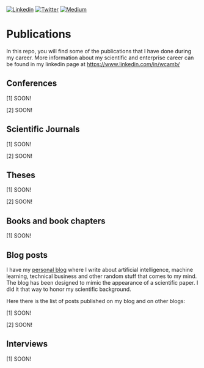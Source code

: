 [![Linkedin](https://img.shields.io/badge/LinkedIn-0077B5?style=for-the-badge&logo=linkedin&logoColor=white)](https://www.linkedin.com/in/wcamb/)
[![Twitter](https://img.shields.io/badge/Twitter-1DA1F2?style=for-the-badge&logo=twitter&logoColor=white)](https://twitter.com/wcambiuc)
[![Medium](https://img.shields.io/badge/Medium-12100E?style=for-the-badge&logo=medium&logoColor=white)](https://medium.com/)




# Publications

In this repo, you will find some of the publications that I have done during my career.
More information about my scientific and enterprise career can be found in my linkedin page at https://www.linkedin.com/in/wcamb/

## Conferences

\[1\] SOON!

\[2\] SOON!

## Scientific Journals

\[1\] SOON!

\[2\] SOON!

## Theses

\[1\] SOON!

\[2\] SOON!

## Books and book chapters

\[1\] SOON!

## Blog posts

I have my [personal blog](https://) where I write about artificial intelligence, machine learning, technical business and other random stuff that comes to my mind. The blog has been designed to mimic the appearance of a scientific paper. I did it that way to honor my scientific background. 

Here there is the list of posts published on my blog and on other blogs:

\[1\] SOON!

\[2\] SOON!

## Interviews

\[1\] SOON!
